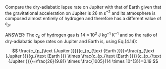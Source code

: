 Compare the dry-adiabatic lapse rate on Jupiter with that of Earth given that the gravitational acceleration on Jupiter is $26 \mathrm{~m} \mathrm{~s}^{-2}$ and its atmosphere is composed almost entirely of hydrogen and therefore has a different value of $c_{p}$.

ANSWER:
The $c_{p}$ of hydrogen gas is $14 \times 10^{3} \mathrm{~J} \mathrm{~kg}^{-1} \mathrm{~K}^{-1}$ and so the ratio of dry-adiabatic lapse rates on Jupiter and Earth is, using Eq.(4.14):

$$
\frac{c_{p_{\text {Jupiter }}}}{c_{p_{\text {Earth }}}}=\frac{g_{\text {Jupiter }}}{g_{\text {Earth }}} \times \frac{c_{p_{\text {Earth }}}}{c_{p_{\text {Jupiter }}}}=\frac{26}{9.81} \times \frac{1005}{14 \times 10^{3}}=0.19
$$